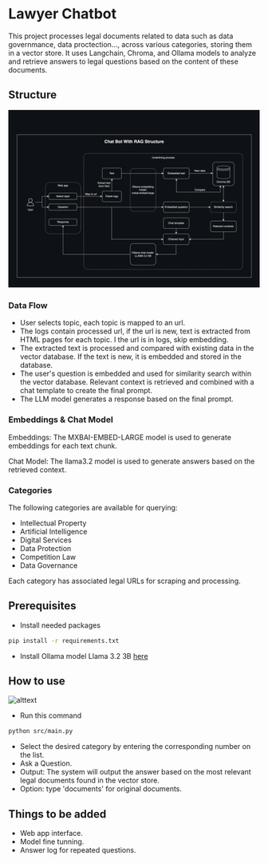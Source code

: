 # Lawyer Chatbot

This project processes legal documents related to data such as data governmance, data proctection..., across various categories, storing them in a vector store. It uses Langchain, Chroma, and Ollama models to analyze and retrieve answers to legal questions based on the content of these documents.

## Structure

![alttext](resources/llm_rag.jpg)

### Data Flow
- User selects topic, each topic is mapped to an url.
- The logs contain processed url, if the url is new, text is extracted from HTML pages for each topic. I the url is in logs, skip embedding.
- The extracted text is processed and compared with existing data in the vector database. If the text is new, it is embedded and stored in the database.
- The user's question is embedded and used for similarity search within the vector database. Relevant context is retrieved and combined with a chat template to create the final prompt.
- The LLM model generates a response based on the final prompt.

### Embeddings & Chat Model
Embeddings: The MXBAI-EMBED-LARGE model is used to generate embeddings for each text chunk.

Chat Model: The llama3.2 model is used to generate answers based on the retrieved context.

### Categories
The following categories are available for querying:

- Intellectual Property
- Artificial Intelligence
- Digital Services
- Data Protection
- Competition Law
- Data Governance

Each category has associated legal URLs for scraping and processing.

## Prerequisites
- Install needed packages
```bash
pip install -r requirements.txt
```
- Install Ollama model Llama 3.2 3B [here](https://github.com/ollama/ollama)
## How to use

![alttext](resources/llm_rag.gif)

- Run this command
```bash
python src/main.py
```

- Select the desired category by entering the corresponding number on the list.
- Ask a Question.
- Output: The system will output the answer based on the most relevant legal documents found in the vector store.
- Option: type 'documents' for original documents.

## Things to be added
- Web app interface.
- Model fine tunning.
- Answer log for repeated questions.